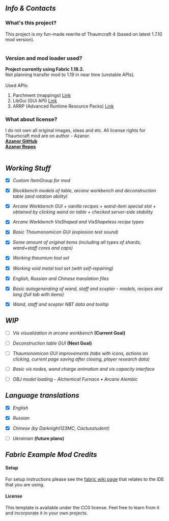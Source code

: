 

## ***Info & Contacts***
  
###  **What's this project?**<br>
  This project is my fun-made rewrite of Thaumcraft 4 (based on latest 1.7.10 mod version).<br><br>
  
###  **Version and mod loader used?**<br>
  **Project currently using Fabric 1.18.2.** <br>
  Not planning transfer mod to 1.19 in near time (unstable APIs). <br><br>
  Used APIs:
  1. Parchment (mappings) [Link](https://github.com/ParchmentMC/Parchment)
  2. LibGui (GUI API) [Link](https://github.com/CottonMC/LibGui)
  3. ARRP (Advanced Runtime Resource Packs) [Link](https://github.com/Devan-Kerman/ARRP/)
  
###  **What about license?**<br>
  I do not own all original images, ideas and etc. All license rights for Thaumcraft mod are on author - Azanor.<br>
  [**Azanor GitHub**](https://github.com/Azanor)<br>
  [**Azanor Repos**](https://github.com/Azanor?tab=repositories)<br><br>
  











## ***Working Stuff***
- [x] *Custom ItemGroup for mod*
- [x] *Blockbench models of table, arcane workbench and deconstruction table (and rotation ability)*
- [x] *Arcane Workbench GUI + vanilla recipes + wand-item special slot + obtained by clicking wand on table + checked server-side stability*
- [x] *Arcane Workbench VisShaped and VisShapeless recipe types*
- [x] *Basic Thaumonomicon GUI (explosion test sound)*
- [x] *Some amount of original items (including all types of shards, wand+staff cores and caps)*
- [x] *Working thaumium tool set*
- [x] *Working void metal tool set (with self-repairing)*
- [x] *English, Russian and Chinese translation files*
- [x] *Basic autogenerating of wand, staff and scepter - models, recipes and lang (full tab with items)*
- [x] *Wand, staff and scepter NBT data and tooltip*








## ***WIP***
- [ ] *Vis visualization in arcane workbench* **(Current Goal)** 
- [ ] *Deconstruction table GUI* **(Next Goal)**
- [ ] *Thaumonomicon GUI improvements (tabs with icons, actions on clicking, current page saving after closing, player research data)* 
- [ ] *Basic vis nodes, wand charge animation and vis capacity interface*
- [ ] *OBJ model loading - Alchemical Furnace • Arcane Alembic*






## ***Language translations***
- [x] *English*
- [x] *Russian*
- [x] *Chinese (by Darknight123MC, Cactusstudent)*
- [ ] *Ukrainian* **(future plans)**







## ***Fabric Example Mod Credits***
  #### Setup
  For setup instructions please see the [fabric wiki page](https://fabricmc.net/wiki/tutorial:setup) that relates to the IDE that you are using.
  #### License
  This template is available under the CC0 license. Feel free to learn from it and incorporate it in your own projects.


